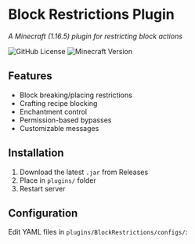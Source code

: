# Block Restrictions Plugin
*A Minecraft (1.16.5) plugin for restricting block actions*

![GitHub License](https://img.shields.io/github/license/wtf-flonxi/block-restrictions)
![Minecraft Version](https://img.shields.io/badge/Minecraft-1.16.5-brightgreen)

## Features
- Block breaking/placing restrictions
- Crafting recipe blocking
- Enchantment control
- Permission-based bypasses
- Customizable messages

## Installation
1. Download the latest `.jar` from Releases
2. Place in `plugins/` folder
3. Restart server

## Configuration
Edit YAML files in `plugins/BlockRestrictions/configs/`:

